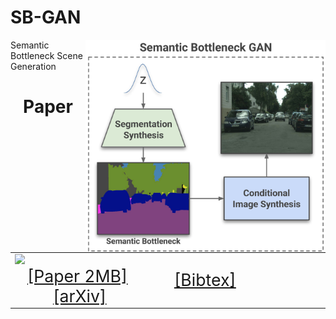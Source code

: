 # SB-GAN
<img src='imgs/teaser_SBGAN.jpg' align="right" width=384>
Semantic Bottleneck Scene Generation

<table align=center width=850px>
  <center><h1>Paper</h1></center>
  <tr>
  <td width=400px align=left>
  <!-- <p style="margin-top:4px;"></p> -->
  <a href="https://people.eecs.berkeley.edu/~sazadi/SemanticGAN/thumbnail.jpg"><img style="height:200px" src="https://people.eecs.berkeley.edu/~sazadi/SemanticGAN/thumbnail.jpg"/></a>
  <center>
  <span style="font-size:20pt"><a href="https://people.eecs.berkeley.edu/~sazadi/SemanticGAN/main.pdf">[Paper 2MB]</a>&nbsp;
  <span style="font-size:20pt"><a href="https://arxiv.org/abs/">[arXiv]</a>
  </center>
  </td>
  <td width=50px align=center>
  </td>
  <td width=450px align=left>
  <!-- <p style="margin-top:4px;"></p> -->
  <!-- <p style="margin-top:20px;"></p> -->
  <span style="font-size:20pt"><a shape="rect" href="javascript:togglebib('icml17_bib')" class="togglebib">[Bibtex]</a></span>
  </td>
  </tr>
  </table>

